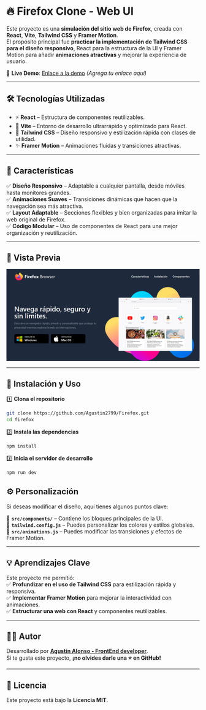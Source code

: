# 🔥 Firefox Clone - Web UI  

Este proyecto es una **simulación del sitio web de Firefox**, creada con **React**, **Vite**, **Tailwind CSS** y **Framer Motion**.  
El propósito principal fue **practicar la implementación de Tailwind CSS para el diseño responsivo**, React para la estructura de la UI y Framer Motion para añadir **animaciones atractivas** y mejorar la experiencia de usuario.  

🚀 **Live Demo**: [Enlace a la demo](#) *(Agrega tu enlace aquí)*  

---

## 🛠 Tecnologías Utilizadas  

- ⚡ **React** – Estructura de componentes reutilizables.  
- 🚀 **Vite** – Entorno de desarrollo ultrarrápido y optimizado para React.  
- 🎨 **Tailwind CSS** – Diseño responsivo y estilización rápida con clases de utilidad.  
- ✨ **Framer Motion** – Animaciones fluidas y transiciones atractivas.  

---

## 🎯 Características  

✅ **Diseño Responsivo** – Adaptable a cualquier pantalla, desde móviles hasta monitores grandes.  
✅ **Animaciones Suaves** – Transiciones dinámicas que hacen que la navegación sea más atractiva.  
✅ **Layout Adaptable** – Secciones flexibles y bien organizadas para imitar la web original de Firefox.  
✅ **Código Modular** – Uso de componentes de React para una mejor organización y reutilización.  

---

## 📸 Vista Previa  

![Captura de patntalla del sitio](./public/capturaFirefox.png)

---

## 🚀 Instalación y Uso  

1️⃣ **Clona el repositorio**  
```bash
git clone https://github.com/Agustin2799/Firefox.git
cd firefox
```
2️⃣ **Instala las dependencias**
```bash
npm install
```
3️⃣ **Inicia el servidor de desarrollo**
```bash
npm run dev
```
## ⚙️ Personalización  

Si deseas modificar el diseño, aquí tienes algunos puntos clave:  

📁 **`src/components/`** – Contiene los bloques principales de la UI.  
🎨 **`tailwind.config.js`** – Puedes personalizar los colores y estilos globales.  
📜 **`src/animations.js`** – Puedes modificar las transiciones y efectos de Framer Motion.  

---

## 💡 Aprendizajes Clave  

Este proyecto me permitió:  
✅ **Profundizar en el uso de Tailwind CSS** para estilización rápida y responsiva.  
✅ **Implementar Framer Motion** para mejorar la interactividad con animaciones.  
✅ **Estructurar una web con React** y componentes reutilizables.  

---

## 🧑‍💻 Autor  

Desarrollado por **[Agustín Alonso - FrontEnd developer](https://github.com/Agustin2799)**.  
Si te gusta este proyecto, **¡no olvides darle una ⭐ en GitHub!**  

---

## 📜 Licencia  

Este proyecto está bajo la **Licencia MIT**.  

